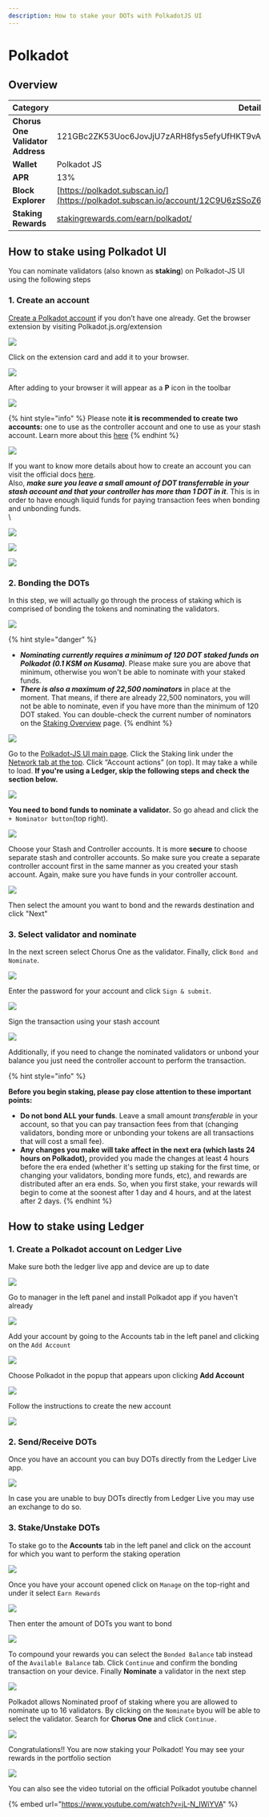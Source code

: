 ```yaml
---
description: How to stake your DOTs with PolkadotJS UI
---
```


# Polkadot

## Overview

| Category                         | Details                                                                                                              |
| -------------------------------- | -------------------------------------------------------------------------------------------------------------------- |
| **Chorus One Validator Address** | 121GBc2ZK53Uoc6JovJjU7zARH8fys5efyUfHKT9vABpqajx                                                                     |
| **Wallet**                       | Polkadot JS                                                                                                          |
| **APR**                          | 13%                                                                                                                  |
| **Block Explorer**               | [https://polkadot.subscan.io/](https://polkadot.subscan.io/account/12C9U6zSSoZ6pgwR2ksFyBLgQH6v7dkqqPCRyHceoP8MJRo2) |
| **Staking Rewards**              | [stakingrewards.com/earn/polkadot/](https://www.stakingrewards.com/earn/polkadot/)                                   |

## How to stake using Polkadot UI

You can nominate validators (also known as **staking**) on Polkadot-JS UI using the following steps

### 1. Create an account

[Create a Polkadot account](https://wiki.polkadot.network/docs/en/learn-account-generation) if you don’t have one already. Get the browser extension by visiting Polkadot.js.org/extension&#x20;

![](<../.gitbook/assets/image (115).png>)

Click on the extension card and add it to your browser.

![](<../.gitbook/assets/image (84).png>)

After adding to your browser it will appear as a **P** icon in the toolbar

![](<../.gitbook/assets/image (118).png>)

{% hint style="info" %}
Please note **it is recommended to create two accounts:** one to use as the controller account and one to use as your stash account. Learn more about this [here](https://wiki.polkadot.network/docs/en/learn-staking/#accounts)
{% endhint %}

![](<../.gitbook/assets/image (73).png>)

If you want to know more details about how to create an account you can visit the official docs [here](https://wiki.polkadot.network/docs/learn-account-generation).\
Also, _**make sure you leave a small amount of DOT transferrable in your stash account and that your controller has more than 1 DOT in it**_. This is in order to have enough liquid funds for paying transaction fees when bonding and unbonding funds.\
\


![](<../.gitbook/assets/image (98).png>)

![](<../.gitbook/assets/image (49).png>)

![](<../.gitbook/assets/image (116).png>)

### 2. Bonding the DOTs

In this step, we will actually go through the process of staking which is comprised of bonding the tokens and nominating the validators.

![](<../.gitbook/assets/image (59).png>)

{% hint style="danger" %}
* _**Nominating currently requires a minimum of 120 DOT staked funds on Polkadot (0.1 KSM on Kusama)**_. Please make sure you are above that minimum, otherwise you won't be able to nominate with your staked funds.&#x20;
* _**There is also a maximum of 22,500 nominators**_ in place at the moment. That means, if there are already 22,500 nominators, you will not be able to nominate, even if you have more than the minimum of 120 DOT staked. You can double-check the current number of nominators on the [Staking Overview](https://polkadot.js.org/apps/?rpc=wss%3A%2F%2Frpc.pinknode.io%2Fpolkadot%2Fexplorer#/staking) page. &#x20;
{% endhint %}

![](<../.gitbook/assets/image (114).png>)

Go to the [Polkadot-JS UI main page](https://polkadot.js.org/apps/#/explorer). Click the Staking link under the [Network tab at the top](https://polkadot.js.org/apps/#/staking). Click “Account actions” (on top). It may take a while to load. **If you're using a Ledger, skip the following steps and check the section below.**

![](<../.gitbook/assets/image (66).png>)

**You need to bond funds to nominate a validator.** So go ahead and click  the `+ Nominator button`(top right).

![](<../.gitbook/assets/image (76).png>)

Choose your Stash and Controller accounts. It is more **secure** to choose separate stash and controller accounts. So make sure you create a separate controller account first in the same manner as you created your stash account. Again, make sure you have funds in your controller account.

![](<../.gitbook/assets/image (108).png>)

&#x20;Then select the amount you want to bond and the rewards destination and click "Next"

### 3. Select validator and nominate

In the next screen select Chorus One as the validator. Finally, click `Bond and Nominate`.

![](<../.gitbook/assets/image (50).png>)

Enter the password for your account and click `Sign & submit`.

![](<../.gitbook/assets/image (92).png>)

Sign the transaction using your stash account

![](<../.gitbook/assets/image (88).png>)

Additionally, if you need to change the nominated validators or unbond your balance you just need the controller account to perform the transaction.

{% hint style="info" %}


**Before you begin staking, please pay close attention to these important points:**&#x20;

* **Do not bond ALL your funds**. Leave a small amount _transferable_ in your account, so that you can pay transaction fees from that (changing validators, bonding more or unbonding your tokens are all transactions that will cost a small fee).
* **Any changes you make will take affect in the next era (which lasts 24 hours on Polkadot),** provided you made the changes at least 4 hours before the era ended (whether it's setting up staking for the first time, or changing your validators, bonding more funds, etc), and rewards are distributed after an era ends. So, when you first stake, your rewards will begin to come at the soonest after 1 day and 4 hours, and at the latest after 2 days.
{% endhint %}

## How to stake using Ledger

### 1. Create a Polkadot account on Ledger Live

&#x20;Make sure both the ledger live app and device are up to date

![](<../.gitbook/assets/image (105).png>)

Go to manager in the left panel and install Polkadot app if you haven't already

![](<../.gitbook/assets/image (53).png>)

Add your account by going to the Accounts tab in the left panel and clicking on the `Add Account`

![](<../.gitbook/assets/image (85).png>)

Choose Polkadot in the popup that appears upon clicking **Add Account**

![](<../.gitbook/assets/image (64).png>)

Follow the instructions to create the new account

![](<../.gitbook/assets/image (56).png>)

### 2. Send/Receive DOTs

Once you have an account you can buy DOTs directly from the Ledger Live app.

![](<../.gitbook/assets/image (117).png>)

In case you are unable to buy DOTs directly from Ledger Live you may use an exchange to do so.

### 3. Stake/Unstake DOTs

To stake go to the **Accounts** tab in the left panel and click on the account for which you want to perform the staking operation

![](<../.gitbook/assets/image (71).png>)

Once you have your account opened click on `Manage` on the top-right and under it select `Earn Rewards`

![](<../.gitbook/assets/image (110).png>)

Then enter the amount of DOTs you want to bond

![](<../.gitbook/assets/image (111).png>)

To compound your rewards you can select the `Bonded Balance` tab instead of the `Available Balance` tab. Click `Continue` and confirm the bonding transaction on your device. Finally **Nominate** a validator in the next step

![](<../.gitbook/assets/image (99).png>)

Polkadot allows Nominated proof of staking where you are allowed to nominate up to 16 validators. By clicking on the `Nominate` byou will be able to select the validator. Search for **Chorus One** and click `Continue.`

![](<../.gitbook/assets/image (78).png>)

Congratulations!! You are now staking your Polkadot! You may see your rewards in the portfolio section

![](<../.gitbook/assets/image (60).png>)

You can also see the video tutorial on the official Polkadot youtube channel

{% embed url="https://www.youtube.com/watch?v=jL-N_IWiYVA" %}
